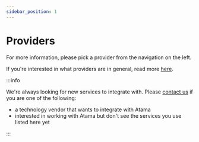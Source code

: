 ```yaml
---
sidebar_position: 1
---
```


# Providers

For more information, please pick a provider from the navigation on the left.

If you're interested in what providers are in general, read more [here](../../composer-core/providers/README.md).

:::info

We're always looking for new services to integrate with. Please [contact us](https://www.atama.co/contact-us) if you are one of the following:

* a technology vendor that wants to integrate with Atama
* interested in working with Atama but don't see the services you use listed here yet

:::
